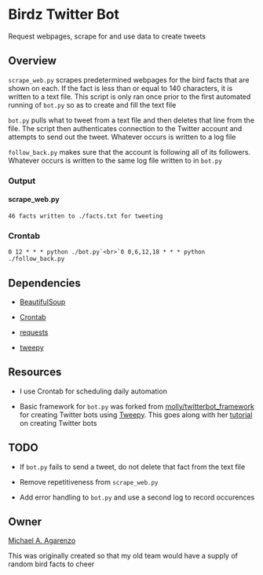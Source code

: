 # Birdz Twitter Bot

Request webpages, scrape for and use data to create tweets

## Overview

`scrape_web.py` scrapes predetermined webpages for the bird facts that are shown on each. If the fact is less than or equal to 140 characters, it is written to a text file. This script is only ran once prior to the first automated running of `bot.py` so as to create and fill the text file

`bot.py` pulls what to tweet from a text file and then deletes that line from the file. The script then authenticates connection to the Twitter account and attempts to send out the tweet. Whatever occurs is written to a log file

`follow_back.py` makes sure that the account is following all of its followers. Whatever occurs is written to the same log file written to in `bot.py`

### Output

#### scrape_web.py

```
46 facts written to ./facts.txt for tweeting
```

### Crontab

```
0 12 * * * python ./bot.py`<br>`0 0,6,12,18 * * * python ./follow_back.py
```

## Dependencies

* [BeautifulSoup](https://www.crummy.com/software/BeautifulSoup/bs4/doc/)

* [Crontab](http://crontab.org/)

* [requests](http://docs.python-requests.org/en/master/)

* [tweepy](http://www.tweepy.org)

## Resources

* I use Crontab for scheduling daily automation

* Basic framework for `bot.py` was forked from [molly/twitterbot_framework](https://github.com/molly/twitterbot_framework) for creating Twitter bots using [Tweepy](http://www.tweepy.org). This goes along with her [tutorial](http://blog.mollywhite.net/twitter-bots-pt2/) on creating Twitter bots

## TODO

* If `bot.py` fails to send a tweet, do not delete that fact from the text file

* Remove repetitiveness from `scrape_web.py`

* Add error handling to `bot.py` and use a second log to record occurences

## Owner

[Michael A. Agarenzo](https://magarenzo.com)

This was originally created so that my old team would have a supply of random bird facts to cheer
